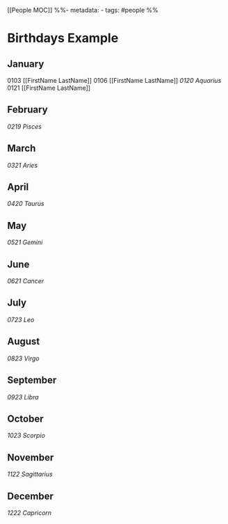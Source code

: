 [[People MOC]]
%%- metadata:
	- tags: #people %%
# Birthdays Example

## January
0103 [[FirstName LastName]]
0106 [[FirstName LastName]]
_0120 Aquarius_
0121 [[FirstName LastName]]
## February

_0219 Pisces_
## March

_0321 Aries_

## April

_0420 Taurus_
## May

_0521 Gemini_

## June

_0621 Cancer_
## July

_0723 Leo_

## August

_0823 Virgo_

## September

_0923 Libra_
## October

_1023 Scorpio_

## November


_1122 Sagittarius_
## December

_1222 Capricorn_